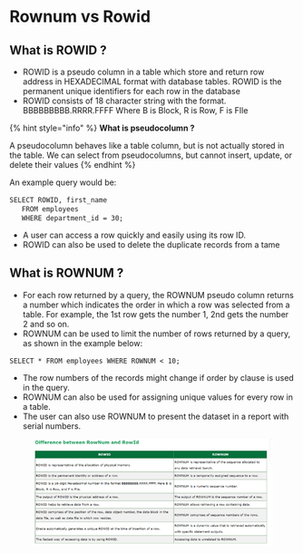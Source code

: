 # Rownum vs Rowid

## What is ROWID ?

* ROWID is a pseudo column in a table which store and return row address in HEXADECIMAL format with database tables. ROWID is the permanent unique identifiers for each row in the database
* ROWID consists of 18 character string with the format. BBBBBBBBB.RRRR.FFFF Where B is Block, R is Row, F is FIle

{% hint style="info" %}
**What is pseudocolumn ?**

A pseudocolumn behaves like a table column, but is not actually stored in the table. We can select from pseudocolumns, but cannot insert, update, or delete their values
{% endhint %}

An example query would be:

```
SELECT ROWID, first_name  
   FROM employees
   WHERE department_id = 30;
```

* A user can access a row quickly and easily using its row ID.
* ROWID can also be used to delete the duplicate records from a tame

## What is ROWNUM ?

* For each row returned by a query, the ROWNUM pseudo column returns a number which indicates the order in which a row was selected from a table. For example, the 1st row gets the number 1, 2nd gets the number 2 and so on.
* ROWNUM can be used to limit the number of rows returned by a query, as shown in the example below:

```
SELECT * FROM employees WHERE ROWNUM < 10;
```

* The row numbers of the records might change if order by clause is used in the query.
* ROWNUM can also be used for assigning unique values for every row in a table.
* The user can also use ROWNUM to present the dataset in a report with serial numbers.

<figure><img src="../../../../../.gitbook/assets/image (5) (1) (1) (1) (1) (1).png" alt="" width="488"><figcaption></figcaption></figure>

